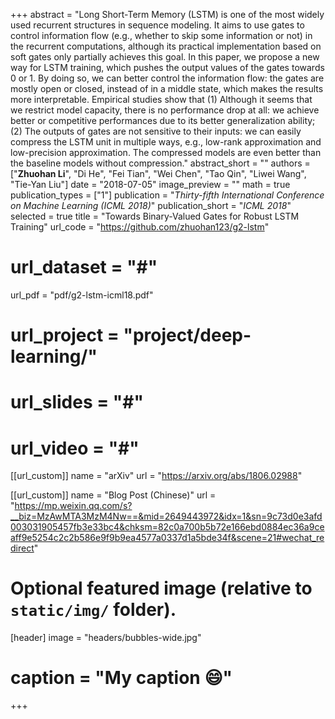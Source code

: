 +++
abstract = "Long Short-Term Memory (LSTM) is one of the most widely used recurrent structures in sequence modeling. It aims to use gates to control information flow (e.g., whether to skip some information or not) in the recurrent computations, although its practical implementation based on soft gates only partially achieves this goal. In this paper, we propose a new way for LSTM training, which pushes the output values of the gates towards 0 or 1. By doing so, we can better control the information flow: the gates are mostly open or closed, instead of in a middle state, which makes the results more interpretable. Empirical studies show that (1) Although it seems that we  restrict model capacity, there is no performance drop at all: we achieve better or competitive performances due to its better generalization ability; (2) The outputs of gates are not sensitive to their inputs: we can easily compress the LSTM unit in multiple ways, e.g., low-rank approximation and low-precision approximation. The compressed models are even better than the baseline models without compression."
abstract_short = ""
authors = ["**Zhuohan Li**", "Di He", "Fei Tian", "Wei Chen", "Tao Qin", "Liwei Wang", "Tie-Yan Liu"]
date = "2018-07-05"
image_preview = ""
math = true
publication_types = ["1"]
publication = "*Thirty-fifth International Conference on Machine Learning (ICML 2018)*"
publication_short = "*ICML 2018*"
selected = true
title = "Towards Binary-Valued Gates for Robust LSTM Training"
url_code = "https://github.com/zhuohan123/g2-lstm"
# url_dataset = "#"
url_pdf = "pdf/g2-lstm-icml18.pdf"
# url_project = "project/deep-learning/"
# url_slides = "#"
# url_video = "#"

[[url_custom]]
name = "arXiv"
url = "https://arxiv.org/abs/1806.02988"

[[url_custom]]
name = "Blog Post (Chinese)"
url = "https://mp.weixin.qq.com/s?__biz=MzAwMTA3MzM4Nw==&mid=2649443972&idx=1&sn=9c73d0e3afd003031905457fb3e33bc4&chksm=82c0a700b5b72e166ebd0884ec36a9ceaff9e5254c2c2b586e9f9b9ea4577a0337d1a5bde34f&scene=21#wechat_redirect"

# Optional featured image (relative to `static/img/` folder).
[header]
image = "headers/bubbles-wide.jpg"
# caption = "My caption :smile:"

+++
